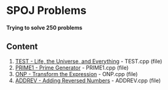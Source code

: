 # SPOJ Problems
#### Trying to solve 250 problems

## Content
1. [TEST - Life, the Universe, and Everything](https://www.spoj.com/problems/TEST/) - TEST.cpp (file)
2. [PRIME1 - Prime Generator](https://www.spoj.com/problems/PRIME1/) - PRIME1.cpp (file)
3. [ONP - Transform the Expression](https://www.spoj.com/problems/ONP/) - ONP.cpp (file)
4. [ADDREV - Adding Reversed Numbers](https://www.spoj.com/problems/ADDREV/) - ADDREV.cpp (file)
